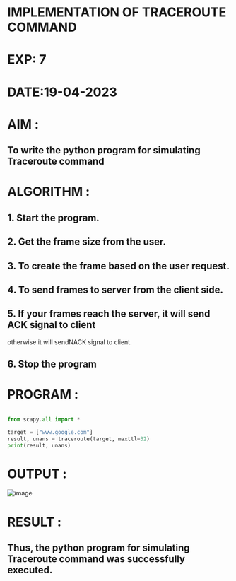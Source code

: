 # IMPLEMENTATION OF TRACEROUTE COMMAND

# EXP: 7

# DATE:19-04-2023

# AIM :
## To write the python program for simulating Traceroute command


# ALGORITHM :
## 1. Start the program.
## 2. Get the frame size from the user.
## 3. To create the frame based on the user request.
## 4. To send frames to server from the client side.
## 5. If your frames reach the server, it will send ACK signal to client
otherwise it will sendNACK signal to client.
## 6. Stop the program

# PROGRAM :
```PYTHON 3 

from scapy.all import *

target = ["www.google.com"]
result, unans = traceroute(target, maxttl=32)
print(result, unans)


```



# OUTPUT :
![image](https://github.com/SudharsanamRK/EX-7/assets/115523484/8d3fcaf3-f270-4a86-bf6f-38905453fa6f)




# RESULT :
## Thus, the python program for simulating Traceroute command was successfully executed.
